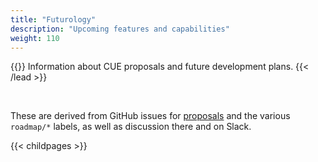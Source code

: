 ```yaml
---
title: "Futurology"
description: "Upcoming features and capabilities"
weight: 110
---
```


{{<lead>}}
Information about CUE proposals and future development plans.
{{< /lead >}}

<br>

These are derived from GitHub issues for
[proposals](https://github.com/cue-lang/cue/issues?q=is%3Aopen+is%3Aissue+label%3AProposal)
and
the various `roadmap/*` labels,
as well as discussion there and on Slack.


{{< childpages >}}
